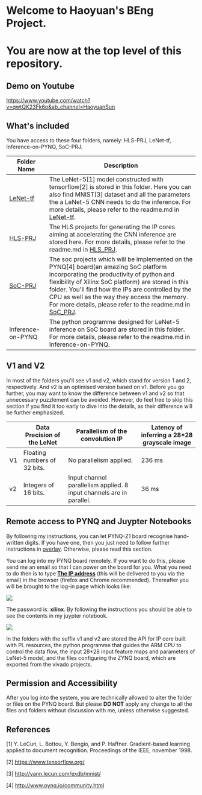 # Welcome to Haoyuan's BEng Project. 

# You are now at the top level of this repository.

## Demo on Youtube
https://www.youtube.com/watch?v=qwtQK23Fk6o&ab_channel=HaoyuanSun

## What's included

You have access to these four folders, namely: HLS-PRJ, LeNet-tf, Inference-on-PYNQ, SoC-PRJ.

| Folder        Name                                           | Description                                                  |
| ------------------------------------------------------------ | ------------------------------------------------------------ |
| [LeNet-tf](https://github.com/hysun00/BEng-Project-Haoyuan-Sun-UoE/tree/master/LeNet-tf) | The LeNet-5[1] model constructed with tensorflow[2] is stored in this folder. Here you can also find MNIST[3] dataset and all the parameters the a LeNet-5 CNN needs to do the inference. For more details, please refer to the readme.md in [LeNet-tf](https://github.com/hysun00/BEng-Project-Haoyuan-Sun-UoE/tree/master/LeNet-tf). |
| [HLS-PRJ](https://github.com/hysun00/BEng-Project-Haoyuan-Sun-UoE/tree/master/HLS_PRJ) | The HLS projects for generating the IP cores aiming at accelerating the CNN inference are stored here. For more details, please refer to the readme.md in [HLS_PRJ](https://github.com/hysun00/BEng-Project-Haoyuan-Sun-UoE/tree/master/HLS_PRJ). |
| [SoC-PRJ](https://github.com/hysun00/BEng-Project-Haoyuan-Sun-UoE/tree/master/SoC_PRJ) | The soc projects which will be implemented on the PYNQ[4] board(an amazing SoC platform incorporating the productivity of python and flexibility of Xilinx SoC platform) are stored in this folder. You'll find how the IPs are controlled by the CPU as well as the way they access the memory. For more details, please refer to the readme.md in [SoC_PRJ](https://github.com/hysun00/BEng-Project-Haoyuan-Sun-UoE/tree/master/SoC_PRJ). |
| Inference-on-PYNQ                                            | The python programme  designed for LeNet-5 inference on SoC board are stored in this folder. For more details, please refer to the readme.md in Inference-on-PYNQ. |



## V1 and V2

In most of the folders you'll see v1 and v2, which stand for version 1 and 2, respectively. And v2 is an optimised version based on v1. Before you go further, you may want to know the difference between v1 and v2 so that unnecessary puzzlement can be avoided. However, do feel free to skip this section if you find it too early to dive into the details, as their difference will be further emphasized.

|      | Data Precision of the LeNet  | Parallelism of the convolution IP                            | Latency of inferring a 28*28  grayscale image |
| ---- | ---------------------------- | ------------------------------------------------------------ | --------------------------------------------- |
| V1   | Floating numbers of 32 bits. | No parallelism applied.                                      | 236 ms                                        |
| v2   | Integers of 16 bits.         | Input channel parallelism applied. 8 input channels are in parallel. | 36 ms                                         |



## Remote access to PYNQ and Juypter Notebooks

By following my instructions, you can let PYNQ-Z1 board recognise hand-written digits. If you have one, then you just need to follow further instructions in [overlay](https://github.com/hysun00/BEng-Project-Haoyuan-Sun-UoE/tree/master/overlay). Otherwise, please read this section.

You can log into my PYNQ board remotely. If you want to do this, please send me an email so that I can power on the board for you. What you need to do then is to type **[The IP address](https://github.com/hysun00/BEng-Project-Haoyuan-Sun-UoE/blob/master)** (this will be delivered to you via the email) in the browser (firefox and Chrome recommended). Thereafter you will be brought to the log-in page which looks like:

![](/pic_for_readme/image-01-17-225036.png)

The password is: **xilinx**. By following the instructions you should be able to see the contents in my juypter notebook.

![](/pic_for_readme/image-20220117225426434.png)

In the folders with the suffix v1 and v2 are stored the API for IP core built with PL resources, the python programme that guides the ARM CPU to control the data flow, the input 28*28 input feature maps and parameters of LeNet-5 model, and the files configuring the ZYNQ board, which are exported from the vivado projects.



## Permission and Accessibility

After you log into the system, you are technically allowed to alter the folder or files on the PYNQ board. But please **DO NOT**  apply any change to all the files and folders without discussion with me, unless otherwise suggested. 



## References

[1] Y. LeCun, L. Bottou, Y. Bengio, and P. Haffner. Gradient-based learning applied to document recognition. Proceedings of the IEEE, november 1998.

[2] https://www.tensorflow.org/

[3] http://yann.lecun.com/exdb/mnist/

[4] http://www.pynq.io/community.html

